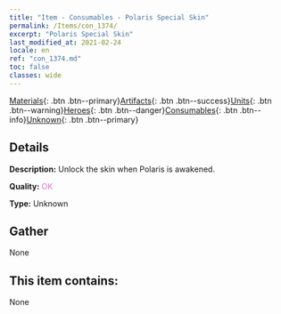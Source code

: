 ```yaml
---
title: "Item - Consumables - Polaris Special Skin"
permalink: /Items/con_1374/
excerpt: "Polaris Special Skin"
last_modified_at: 2021-02-24
locale: en
ref: "con_1374.md"
toc: false
classes: wide
---
```

 [Materials](/Items/){: .btn .btn--primary}[Artifacts](/Items/Artifacts/){: .btn .btn--success}[Units](/Items/Units/){: .btn .btn--warning}[Heroes](/Items/Heroes/){: .btn .btn--danger}[Consumables](/Items/Consumables/){: .btn .btn--info}[Unknown](/Items/Unknown/){: .btn .btn--primary}

## Details
 **Description:** Unlock the skin when Polaris is awakened.

 **Quality:** <span style="color: #DA70D6">OK</span>

 **Type:** Unknown

## Gather

  None

## This item contains:

  None

